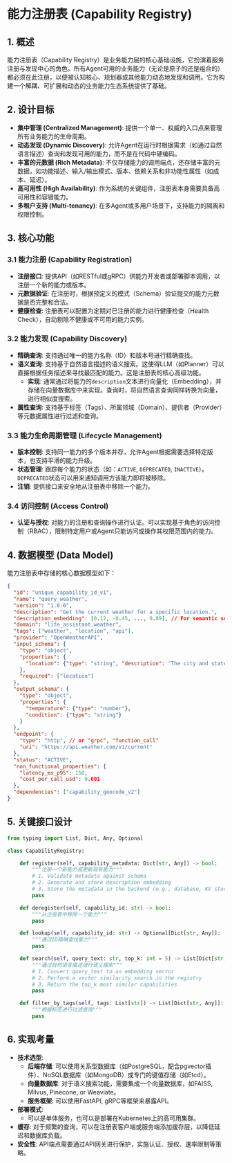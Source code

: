 # 能力注册表 (Capability Registry)

## 1. 概述

能力注册表（Capability Registry）是业务能力层的核心基础设施，它扮演着服务注册与发现中心的角色。所有Agent可用的业务能力（无论是原子的还是组合的）都必须在此注册，以便被认知核心、规划器或其他能力动态地发现和调用。它为构建一个解耦、可扩展和动态的业务能力生态系统提供了基础。

## 2. 设计目标

*   **集中管理 (Centralized Management)**: 提供一个单一、权威的入口点来管理所有业务能力的生命周期。
*   **动态发现 (Dynamic Discovery)**: 允许Agent在运行时根据需求（如通过自然语言描述）查询和发现可用的能力，而不是在代码中硬编码。
*   **丰富的元数据 (Rich Metadata)**: 不仅存储能力的调用端点，还存储丰富的元数据，如功能描述、输入/输出模式、版本、依赖关系和非功能性属性（如成本、延迟）。
*   **高可用性 (High Availability)**: 作为系统的关键组件，注册表本身需要具备高可用性和容错能力。
*   **多租户支持 (Multi-tenancy)**: 在多Agent或多用户场景下，支持能力的隔离和权限控制。

## 3. 核心功能

### 3.1 能力注册 (Capability Registration)

*   **注册接口**: 提供API（如RESTful或gRPC）供能力开发者或部署脚本调用，以注册一个新的能力或版本。
*   **元数据验证**: 在注册时，根据预定义的模式（Schema）验证提交的能力元数据是否完整和合法。
*   **健康检查**: 注册表可以配置为定期对已注册的能力进行健康检查（Health Check），自动剔除不健康或不可用的能力实例。

### 3.2 能力发现 (Capability Discovery)

*   **精确查询**: 支持通过唯一的能力名称（ID）和版本号进行精确查找。
*   **语义查询**: 支持基于自然语言描述的语义搜索。这使得LLM（如Planner）可以直接根据任务描述来寻找最匹配的能力。这是注册表的核心高级功能。
    *   **实现**: 通常通过将能力的`description`文本进行向量化（Embedding），并存储在向量数据库中来实现。查询时，将自然语言查询同样转换为向量，进行相似度搜索。
*   **属性查询**: 支持基于标签（Tags）、所属领域（Domain）、提供者（Provider）等元数据属性进行过滤和查询。

### 3.3 能力生命周期管理 (Lifecycle Management)

*   **版本控制**: 支持同一能力的多个版本并存，允许Agent根据需要选择特定版本，也支持平滑的能力升级。
*   **状态管理**: 跟踪每个能力的状态（如：`ACTIVE`, `DEPRECATED`, `INACTIVE`）。`DEPRECATED`状态可以用来通知调用方该能力即将被移除。
*   **注销**: 提供接口来安全地从注册表中移除一个能力。

### 3.4 访问控制 (Access Control)

*   **认证与授权**: 对能力的注册和查询操作进行认证。可以实现基于角色的访问控制（RBAC），限制特定用户或Agent只能访问或操作其权限范围内的能力。

## 4. 数据模型 (Data Model)

能力注册表中存储的核心数据模型如下：

```json
{
  "id": "unique_capability_id_v1",
  "name": "query_weather",
  "version": "1.0.0",
  "description": "Get the current weather for a specific location.",
  "description_embedding": [0.12, -0.45, ..., 0.89], // For semantic search
  "domain": "life_assistant.weather",
  "tags": ["weather", "location", "api"],
  "provider": "OpenWeatherAPI",
  "input_schema": {
    "type": "object",
    "properties": {
      "location": {"type": "string", "description": "The city and state, e.g., San Francisco, CA"}
    },
    "required": ["location"]
  },
  "output_schema": {
    "type": "object",
    "properties": {
      "temperature": {"type": "number"},
      "condition": {"type": "string"}
    }
  },
  "endpoint": {
    "type": "http", // or "grpc", "function_call"
    "uri": "https://api.weather.com/v1/current"
  },
  "status": "ACTIVE",
  "non_functional_properties": {
    "latency_ms_p95": 150,
    "cost_per_call_usd": 0.001
  },
  "dependencies": ["capability_geocode_v2"]
}
```

## 5. 关键接口设计

```python
from typing import List, Dict, Any, Optional

class CapabilityRegistry:

    def register(self, capability_metadata: Dict[str, Any]) -> bool:
        """注册一个新能力或更新现有能力"""
        # 1. Validate metadata against schema
        # 2. Generate and store description embedding
        # 3. Store the metadata in the backend (e.g., database, KV store)
        pass

    def deregister(self, capability_id: str) -> bool:
        """从注册表中移除一个能力"""
        pass

    def lookup(self, capability_id: str) -> Optional[Dict[str, Any]]:
        """通过ID精确查找能力"""
        pass

    def search(self, query_text: str, top_k: int = 5) -> List[Dict[str, Any]]:
        """通过自然语言描述进行语义搜索"""
        # 1. Convert query_text to an embedding vector
        # 2. Perform a vector similarity search in the registry
        # 3. Return the top_k most similar capabilities
        pass

    def filter_by_tags(self, tags: List[str]) -> List[Dict[str, Any]]:
        """根据标签进行过滤查询"""
        pass
```

## 6. 实现考量

*   **技术选型**: 
    *   **后端存储**: 可以使用关系型数据库（如PostgreSQL，配合pgvector插件）、NoSQL数据库（如MongoDB）或专门的键值存储（如Etcd）。
    *   **向量数据库**: 对于语义搜索功能，需要集成一个向量数据库，如FAISS, Milvus, Pinecone, or Weaviate。
    *   **服务框架**: 可以使用FastAPI, gRPC等框架来暴露API。
*   **部署模式**: 
    *   可以是单体服务，也可以是部署在Kubernetes上的高可用集群。
*   **缓存**: 对于频繁的查询，可以在注册表客户端或服务端添加缓存层，以降低延迟和数据库负载。
*   **安全性**: API端点需要通过API网关进行保护，实施认证、授权、速率限制等策略。